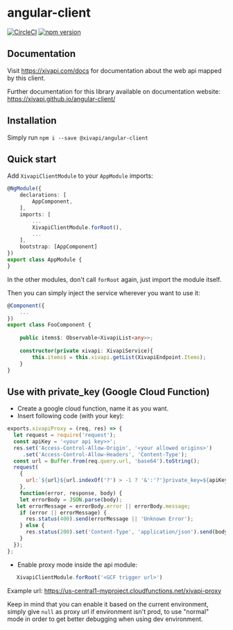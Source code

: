 # angular-client

[![CircleCI](https://circleci.com/gh/xivapi/angular-client/tree/master.svg?style=shield)](https://circleci.com/gh/xivapi/angular-client/tree/master)
[![npm version](https://badge.fury.io/js/%40xivapi%2Fangular-client.svg)](https://www.npmjs.com/package/@xivapi/angular-client)

## Documentation

Visit https://xivapi.com/docs for documentation about the web api mapped by this client.

Further documentation for this library available on documentation website: https://xivapi.github.io/angular-client/

## Installation

Simply run `npm i --save @xivapi/angular-client`

## Quick start

Add `XivapiClientModule` to your `AppModule` imports:

```ts
@NgModule({
    declarations: [
        AppComponent,
    ],
    imports: [
        ...
        XivapiClientModule.forRoot(),        
        ...
    ],
    bootstrap: [AppComponent]
})
export class AppModule {
}
```

In the other modules, don't call `forRoot` again, just import the module itself.

Then you can simply inject the service wherever you want to use it:

```ts
@Component({
    ...
})
export class FooComponent {
    
    public items$: Observable<XivapiList<any>>;
    
    constructor(private xivapi: XivapiService){
        this.items$ = this.xivapi.getList(XivapiEndpoint.Items);
    }
}
```

## Use with private_key (Google Cloud Function)

 - Create a google cloud function, name it as you want.
 - Insert following code (with your key):
 ```js
 exports.xivapiProxy = (req, res) => {
   let request = require('request');
   const apiKey = '<your api key>>';
   res.set('Access-Control-Allow-Origin', '<your allowed origins>')
      .set('Access-Control-Allow-Headers', 'Content-Type');
   const url = Buffer.from(req.query.url, 'base64').toString();
   request(
     {
       url:`${url}${url.indexOf('?') > -1 ? '&':'?'}private_key=${apiKey}`,
     }, 
     function(error, response, body) {
     let errorBody = JSON.parse(body);
 	let errorMessage = errorBody.error || errorBody.message;
     if (error || errorMessage) {
       res.status(400).send(errorMessage || 'Unknown Error');
     } else {
       res.status(200).set('Content-Type', 'application/json').send(body);
     }
   });
 };
 ```
 - Enable proxy mode inside the api module:
 ```ts
    XivapiClientModule.forRoot('<GCF trigger url>')
 ```
 
 Example url: https://us-central1-myproject.cloudfunctions.net/xivapi-proxy
 
 Keep in mind that you can enable it based on the current environment, simply give `null` as proxy url if environment isn't prod,
 to use "normal" mode in order to get better debugging
 when using dev environment.
